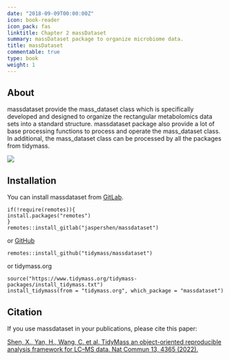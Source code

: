 ```yaml
---
date: "2018-09-09T00:00:00Z"
icon: book-reader
icon_pack: fas
linktitle: Chapter 2 massDataset
summary: massDataset package to organize microbiome data.
title: massDataset
commentable: true
type: book
weight: 1
---
```


## About

massdataset provide the mass_dataset class which is specifically developed and designed to organize the rectangular metabolomics data sets into a standard structure. massdataset package also provide a lot of base processing functions to process and operate the mass_dataset class. In additional, the mass_dataset class can be processed by all the packages from tidymass.

![](/docs/chapter2/figures/Figure.png)

## Installation

You can install massdataset from [GitLab](https://gitlab.com/jaspershen/massdataset).

```
if(!require(remotes)){
install.packages("remotes")
}
remotes::install_gitlab("jaspershen/massdataset")
```

or [GitHub](https://github.com/tidymass/massdataset)

```
remotes::install_github("tidymass/massdataset")
```

or tidymass.org

```
source("https://www.tidymass.org/tidymass-packages/install_tidymass.txt")
install_tidymass(from = "tidymass.org", which_package = "massdataset")
```

## Citation

If you use massdataset in your publications, please cite this paper:

[Shen, X., Yan, H., Wang, C. et al. TidyMass an object-oriented reproducible analysis framework for LC–MS data. Nat Commun 13, 4365 (2022).](https://www.nature.com/articles/s41467-022-32155-w)

